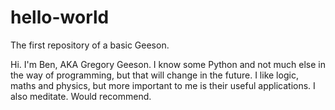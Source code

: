 # hello-world
The first repository of a basic Geeson.

Hi. I'm Ben, AKA Gregory Geeson.
I know some Python and not much else in the way of programming, but that will change in the future.
I like logic, maths and physics, but more important to me is their useful applications.
I also meditate. Would recommend.
